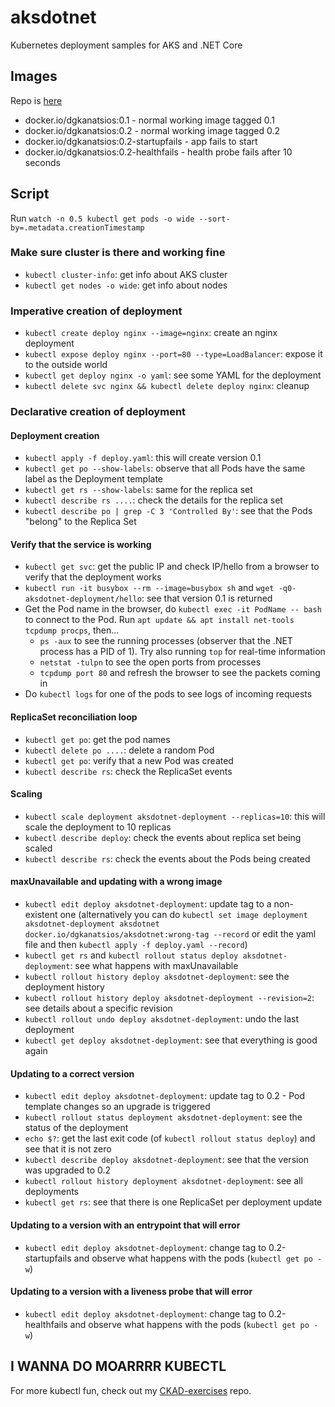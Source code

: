# aksdotnet
Kubernetes deployment samples for AKS and .NET Core

## Images

Repo is [here](https://hub.docker.com/repository/docker/dgkanatsios/aksdotnet)

- docker.io/dgkanatsios:0.1 - normal working image tagged 0.1
- docker.io/dgkanatsios:0.2 - normal working image tagged 0.2
- docker.io/dgkanatsios:0.2-startupfails - app fails to start
- docker.io/dgkanatsios:0.2-healthfails - health probe fails after 10 seconds

## Script

Run `watch -n 0.5 kubectl get pods -o wide --sort-by=.metadata.creationTimestamp`

### Make sure cluster is there and working fine

- `kubectl cluster-info`: get info about AKS cluster
- `kubectl get nodes -o wide`: get info about nodes

### Imperative creation of deployment

- `kubectl create deploy nginx --image=nginx`: create an nginx deployment
- `kubectl expose deploy nginx --port=80 --type=LoadBalancer`: expose it to the outside world
- `kubectl get deploy nginx -o yaml`: see some YAML for the deployment
- `kubectl delete svc nginx && kubectl delete deploy nginx`: cleanup

### Declarative creation of deployment

#### Deployment creation

- `kubectl apply -f deploy.yaml`: this will create version 0.1
- `kubectl get po --show-labels`: observe that all Pods have the same label as the Deployment template
- `kubectl get rs --show-labels`: same for the replica set
- `kubectl describe rs ....`: check the details for the replica set
- `kubectl describe po | grep -C 3 'Controlled By'`: see that the Pods "belong" to the Replica Set

#### Verify that the service is working

- `kubectl get svc`: get the public IP and check IP/hello from a browser to verify that the deployment works
- `kubectl run -it busybox --rm --image=busybox sh` and `wget -q0- aksdotnet-deployment/hello`: see that version 0.1 is returned
- Get the Pod name in the browser, do `kubectl exec -it PodName -- bash` to connect to the Pod. Run `apt update && apt install net-tools tcpdump procps`, then...
    - `ps -aux` to see the running processes (observer that the .NET process has a PID of 1). Try also running `top` for real-time information
    - `netstat -tulpn` to see the open ports from processes
    - `tcpdump port 80` and refresh the browser to see the packets coming in
- Do `kubectl logs` for one of the pods to see logs of incoming requests

#### ReplicaSet reconciliation loop

- `kubectl get po`: get the pod names
- `kubectl delete po ....`: delete a random Pod
- `kubectl get po`: verify that a new Pod was created
- `kubectl describe rs`: check the ReplicaSet events

#### Scaling

- `kubectl scale deployment aksdotnet-deployment --replicas=10`: this will scale the deployment to 10 replicas
- `kubectl describe deploy`: check the events about replica set being scaled
- `kubectl describe rs`: check the events about the Pods being created

#### maxUnavailable and updating with a wrong image

- `kubectl edit deploy aksdotnet-deployment`: update tag to a non-existent one (alternatively you can do `kubectl set image deployment aksdotnet-deployment aksdotnet docker.io/dgkanatsios/aksdotnet:wrong-tag --record` or edit the yaml file and then `kubectl apply -f deploy.yaml --record`)
- `kubectl get rs` and `kubectl rollout status deploy aksdotnet-deployment`: see what happens with maxUnavailable
- `kubectl rollout history deploy aksdotnet-deployment`: see the deployment history
- `kubectl rollout history deploy aksdotnet-deployment --revision=2`: see details about a specific revision
- `kubectl rollout undo deploy aksdotnet-deployment`: undo the last deployment
- `kubectl get deploy aksdotnet-deployment`: see that everything is good again

#### Updating to a correct version

- `kubectl edit deploy aksdotnet-deployment`: update tag to 0.2 - Pod template changes so an upgrade is triggered
- `kubectl rollout status deployment aksdotnet-deployment`: see the status of the deployment
- `echo $?`: get the last exit code (of `kubectl rollout status deploy`) and see that it is not zero
- `kubectl describe deploy aksdotnet-deployment`: see that the version was upgraded to 0.2
- `kubectl rollout history deployment aksdotnet-deployment`: see all deployments
- `kubectl get rs`: see that there is one ReplicaSet per deployment update

#### Updating to a version with an entrypoint that will error

- `kubectl edit deploy aksdotnet-deployment`: change tag to 0.2-startupfails and observe what happens with the pods (`kubectl get po -w`)

#### Updating to a version with a liveness probe that will error

- `kubectl edit deploy aksdotnet-deployment`: change tag to 0.2-healthfails and observe what happens with the pods (`kubectl get po -w`)

## I WANNA DO MOARRRR KUBECTL

For more kubectl fun, check out my [CKAD-exercises](https://github.com/dgkanatsios/ckad-exercises) repo.